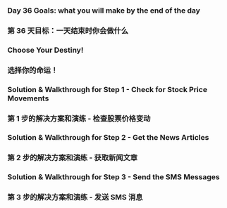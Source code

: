 ### Day 36 Goals: what you will make by the end of the day
### 第 36 天目标：一天结束时你会做什么

### Choose Your Destiny!
### 选择你的命运！

### Solution & Walkthrough for Step 1 - Check for Stock Price Movements
### 第 1 步的解决方案和演练 - 检查股票价格变动

### Solution & Walkthrough for Step 2 - Get the News Articles
### 第 2 步的解决方案和演练 - 获取新闻文章

### Solution & Walkthrough for Step 3 - Send the SMS Messages
### 第 3 步的解决方案和演练 - 发送 SMS 消息

